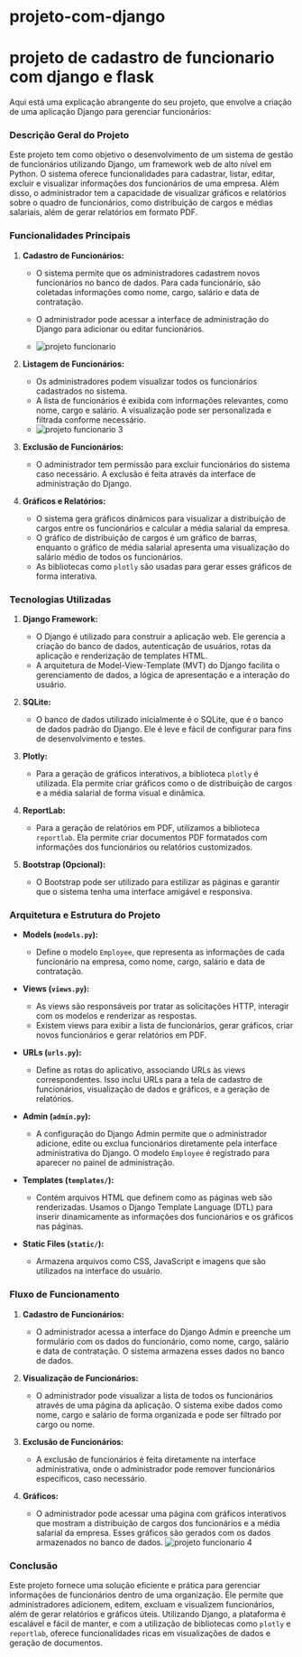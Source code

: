 # projeto-com-django
# projeto de cadastro de funcionario com django e flask

Aqui está uma explicação abrangente do seu projeto, que envolve a criação de uma aplicação Django para gerenciar funcionários:

### **Descrição Geral do Projeto**

Este projeto tem como objetivo o desenvolvimento de um sistema de gestão de funcionários utilizando Django, um framework web de alto nível em Python. O sistema oferece funcionalidades para cadastrar, listar, editar, excluir e visualizar informações dos funcionários de uma empresa. Além disso, o administrador tem a capacidade de visualizar gráficos e relatórios sobre o quadro de funcionários, como distribuição de cargos e médias salariais, além de gerar relatórios em formato PDF.

### **Funcionalidades Principais**

1. **Cadastro de Funcionários:**
   - O sistema permite que os administradores cadastrem novos funcionários no banco de dados. Para cada funcionário, são coletadas informações como nome, cargo, salário e data de contratação.
   - O administrador pode acessar a interface de administração do Django para adicionar ou editar funcionários.
  
   - ![projeto funcionario](https://github.com/user-attachments/assets/c43077d9-f6aa-4833-be24-55b313554ddc)

2. **Listagem de Funcionários:**
   - Os administradores podem visualizar todos os funcionários cadastrados no sistema.
   - A lista de funcionários é exibida com informações relevantes, como nome, cargo e salário. A visualização pode ser personalizada e filtrada conforme necessário.
   - ![projeto funcionario 3](https://github.com/user-attachments/assets/2427e69a-4913-4bb2-b2c0-315d742ee1ac)


3. **Exclusão de Funcionários:**
   - O administrador tem permissão para excluir funcionários do sistema caso necessário. A exclusão é feita através da interface de administração do Django.

4. **Gráficos e Relatórios:**
   - O sistema gera gráficos dinâmicos para visualizar a distribuição de cargos entre os funcionários e calcular a média salarial da empresa.
   - O gráfico de distribuição de cargos é um gráfico de barras, enquanto o gráfico de média salarial apresenta uma visualização do salário médio de todos os funcionários.
   - As bibliotecas como `plotly` são usadas para gerar esses gráficos de forma interativa.

### **Tecnologias Utilizadas**

1. **Django Framework:**
   - O Django é utilizado para construir a aplicação web. Ele gerencia a criação do banco de dados, autenticação de usuários, rotas da aplicação e renderização de templates HTML.
   - A arquitetura de Model-View-Template (MVT) do Django facilita o gerenciamento de dados, a lógica de apresentação e a interação do usuário.

2. **SQLite:**
   - O banco de dados utilizado inicialmente é o SQLite, que é o banco de dados padrão do Django. Ele é leve e fácil de configurar para fins de desenvolvimento e testes.

3. **Plotly:**
   - Para a geração de gráficos interativos, a biblioteca `plotly` é utilizada. Ela permite criar gráficos como o de distribuição de cargos e a média salarial de forma visual e dinâmica.

4. **ReportLab:**
   - Para a geração de relatórios em PDF, utilizamos a biblioteca `reportlab`. Ela permite criar documentos PDF formatados com informações dos funcionários ou relatórios customizados.

5. **Bootstrap (Opcional):**
   - O Bootstrap pode ser utilizado para estilizar as páginas e garantir que o sistema tenha uma interface amigável e responsiva.

### **Arquitetura e Estrutura do Projeto**

- **Models (`models.py`):**
   - Define o modelo `Employee`, que representa as informações de cada funcionário na empresa, como nome, cargo, salário e data de contratação.

- **Views (`views.py`):**
   - As views são responsáveis por tratar as solicitações HTTP, interagir com os modelos e renderizar as respostas. 
   - Existem views para exibir a lista de funcionários, gerar gráficos, criar novos funcionários e gerar relatórios em PDF.

- **URLs (`urls.py`):**
   - Define as rotas do aplicativo, associando URLs às views correspondentes. Isso inclui URLs para a tela de cadastro de funcionários, visualização de dados e gráficos, e a geração de relatórios.

- **Admin (`admin.py`):**
   - A configuração do Django Admin permite que o administrador adicione, edite ou exclua funcionários diretamente pela interface administrativa do Django. O modelo `Employee` é registrado para aparecer no painel de administração.

- **Templates (`templates/`):**
   - Contém arquivos HTML que definem como as páginas web são renderizadas. Usamos o Django Template Language (DTL) para inserir dinamicamente as informações dos funcionários e os gráficos nas páginas.

- **Static Files (`static/`):**
   - Armazena arquivos como CSS, JavaScript e imagens que são utilizados na interface do usuário.

### **Fluxo de Funcionamento**

1. **Cadastro de Funcionários:**
   - O administrador acessa a interface do Django Admin e preenche um formulário com os dados do funcionário, como nome, cargo, salário e data de contratação. O sistema armazena esses dados no banco de dados.

2. **Visualização de Funcionários:**
   - O administrador pode visualizar a lista de todos os funcionários através de uma página da aplicação. O sistema exibe dados como nome, cargo e salário de forma organizada e pode ser filtrado por cargo ou nome.

3. **Exclusão de Funcionários:**
   - A exclusão de funcionários é feita diretamente na interface administrativa, onde o administrador pode remover funcionários específicos, caso necessário.

4. **Gráficos:**
   - O administrador pode acessar uma página com gráficos interativos que mostram a distribuição de cargos dos funcionários e a média salarial da empresa. Esses gráficos são gerados com os dados armazenados no banco de dados.
![projeto funcionario 4](https://github.com/user-attachments/assets/4f325637-b354-4762-96c1-e60d3652d871)


### **Conclusão**

Este projeto fornece uma solução eficiente e prática para gerenciar informações de funcionários dentro de uma organização. Ele permite que administradores adicionem, editem, excluam e visualizem funcionários, além de gerar relatórios e gráficos úteis. Utilizando Django, a plataforma é escalável e fácil de manter, e com a utilização de bibliotecas como `plotly` e `reportlab`, oferece funcionalidades ricas em visualizações de dados e geração de documentos.
